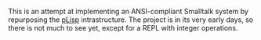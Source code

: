 This is an attempt at implementing an ANSI-compliant Smalltalk system by repurposing the [pLisp](https://github.com/shikantaza/pLisp/)  intrastructure. The project is in its very early days, so there is not much to see yet, except for a REPL with integer operations.